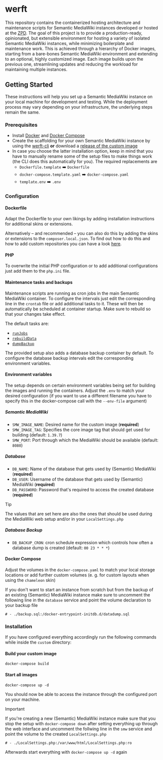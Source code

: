 # werft

This repository contains the containerized hosting architecture and maintenance scripts for Semantic MediaWiki instances developed or hosted at the [ZPD](https://github.com/uniwue-zpd). The goal of this project is to provide a production-ready, opinionated, but extensible environment for hosting a variety of isolated Semantic MediaWiki instances, while minimizing boilerplate and maintenance work. This is achieved through a hierarchy of Docker images, starting from a bare-bones Semantic MediaWiki environment and extending to an optional, highly customized image. Each image builds upon the previous one, streamlining updates and reducing the workload for maintaining multiple instances.

## Getting Started

These instructions will help you set up a Semantic MediaWiki instance on your local machine for development and testing. While the deployment process may vary depending on your infrastructure, the underlying steps remain the same.

### Prerequisites

* Install [Docker](https://docs.docker.com/get-started/get-docker/) and [Docker Compose](https://docs.docker.com/compose/install/)
* Create the scaffolding for your own Semantic MediaWiki instance by using the [werft-cli](https://github.com/uniwue-zpd/werft-cli) **or** download a [release of the custom image](https://github.com/uniwue-zpd/werft/releases)
* In case you choose the latter installation option, keep in mind that you have to manually rename some of the setup files to make things work (the CLI does this automatically for you). The required replacements are
    * `Dockerfile.template` ➡️ `Dockerfile`
    * `docker-compose.template.yaml` ➡️ `docker-compose.yaml`
    * `template.env` ➡️ `.env`

### Configuration
#### Dockerfile
Adapt the Dockerfile to your own likings by adding installation instructions for additional skins or extensions.

Alternatively – and recommended – you can also do this by adding the skins or extensions to the `composer.local.json`.
To find out how to do this and how to add custom repositories you can have a look [here](https://github.com/uniwue-zpd/werft/blob/main/images/core/core.composer.local.json).

#### PHP
To overwrite the initial PHP configuration or to add additional configurations just add them to the `php.ini` file.

#### Maintenance tasks and backups
Maintenance scripts are running as cron jobs in the main Semantic MediaWiki container.
To configure the intervals just edit the corresponding line in the `crontab` file or add additional tasks to it.
These will then be automatically be scheduled at container startup. Make sure to rebuild so that your changes take effect.

The default tasks are: 
- [`runJobs`](https://www.mediawiki.org/wiki/Manual:RunJobs.php)
- [`rebuildData`](https://www.semantic-mediawiki.org/wiki/Help:Maintenance_script_rebuildData.php)
- [`dumpBackup`](https://www.mediawiki.org/wiki/Manual:DumpBackup.php)

The provided setup also adds a database backup container by default. To configure the database backup intervals edit the corresponding environment variables.

#### Environment variables
The setup depends on certain environment variables being set for building the images and running the containers.
Adjust the `.env` to match your desired configuration (if you want to use a different filename you have to specify this in the docker-compose call with the `--env-file` argument)
##### Semantic MediaWiki
- `SMW_IMAGE_NAME`: Desired name for the custom image (**required**)
- `SMW_IMAGE_TAG`: Specifies the core image tag that should get used for building (default: `1.39.7`) 
- `SMW_PORT`: Port through which the MediaWiki should be available (default: `8080`)
##### Database
- `DB_NAME`: Name of the database that gets used by (Semantic) MediaWiki (**required**)
- `DB_USER`: Username of the database that gets used by (Semantic) MediaWiki (**required**)
- `DB_PASSWORD`: Password that's required to access the created database (**required**)
> [!TIP]
> The values that are set here are also the ones that should be used during the MediaWiki web setup and/or in your `LocalSettings.php`
##### Database Backup
- `DB_BACKUP_CRON`: cron schedule expression which controls how often a database dump is created (default: `00 23 * * *`)

#### Docker Compose
Adjust the volumes in the `docker-compose.yaml` to match your local storage locations or add further custom volumes (e. g. for custom layouts when using the `chameleon` skin) 

If you don't want to start an instance from scratch but from the backup of an existing (Semantic) MediaWiki instance make sure to uncomment the following line in the `database` service and point the volume declaration to your backup file
```
# - ./backup.sql:/docker-entrypoint-initdb.d/datadump.sql
```

### Installation
If you have configured everything accordingly run the following commands while inside the `custom` directory:

#### Build your custom image
```
docker-compose build
```

#### Start all images
```
docker-compose up -d
```

You should now be able to access the instance through the configured port on your machine.

> [!IMPORTANT]  
> If you're creating a new (Semantic) MediaWiki instance make sure that you stop the setup with `docker-compose down` after setting everything up through the web interface and uncomment the follwing line in the `smw` service and point the volume to the created `LocalSettings.php`
> 
> `# - ./LocalSettings.php:/var/www/html/LocalSettings.php:ro`
>
> Afterwards start everything with `docker-compose up -d` again 
